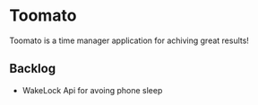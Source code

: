 # Toomato

Toomato is a time manager application for achiving great results!

## Backlog

- WakeLock Api for avoing phone sleep